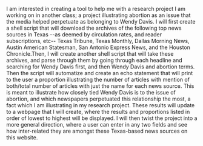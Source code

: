I am interested in creating a tool to help me with a research project I am working on in another class; a project illustrating abortion as an issue that the media helped perpetuate as belonging to Wendy Davis. I will first create a shell script that will download the archives of the following top news sources in Texas --as deemed by circulation rates, and reader subscriptions, etc-- Texas Tribune, Texas Monthly, Dallas Morning News, Austin American Statesman, San Antonio Express News, and the Houston Chronicle.Then, I will create another shell script that will take these archives, and parse through them by going through each headline and searching for Wendy Davis first, and then Wendy Davis and abortion terms. Then the script will automatize and create an echo statement that will print to the user a proportion illustrating the number of articles with mention of both/total number of articles with just the name for each news source. This is meant to illustrate how closely tied Wendy Davis is to the issue of abortion, and which newspapers perpetuated this relationship the most, a fact which I am illustrating in my research project. These results will update to a webpage that I will create, where the results and proportions listed in order of lowest to highest will be displayed. I will then twist the project into a more general direction, where a user can enter in any two fields and see how inter-related they are amongst these Texas-based news sources on this website.
